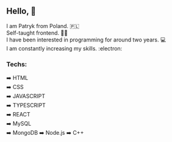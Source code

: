 ## Hello, 👋  
I am Patryk from Poland. :poland:  
Self-taught frontend.  :man_student:  
I have been interested in programming for around two years. :computer:  
I am constantly increasing my skills.  :electron:  

### Techs:
:arrow_right: HTML  
:arrow_right: CSS  
:arrow_right: JAVASCRIPT  
:arrow_right: TYPESCRIPT  
:arrow_right: REACT  
:arrow_right: MySQL  
:arrow_right: MongoDB 
:arrow_right: Node.js 
:arrow_right: C++ 
